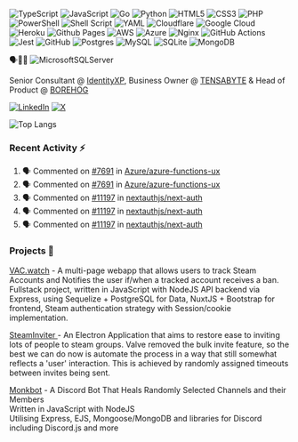 ![TypeScript](https://img.shields.io/badge/TypeScript-3178C6.svg?style=for-the-badge&logo=TypeScript&logoColor=white)
![JavaScript](https://img.shields.io/badge/javascript-%23323330.svg?style=for-the-badge&logo=javascript&logoColor=%23F7DF1E)
![Go](https://img.shields.io/badge/go-%2300ADD8.svg?style=for-the-badge&logo=go&logoColor=white)
![Python](https://img.shields.io/badge/python-3670A0?style=for-the-badge&logo=python&logoColor=ffdd54)
![HTML5](https://img.shields.io/badge/html5-%23E34F26.svg?style=for-the-badge&logo=html5&logoColor=white)
![CSS3](https://img.shields.io/badge/css3-%231572B6.svg?style=for-the-badge&logo=css3&logoColor=white)
![PHP](https://img.shields.io/badge/php-%23777BB4.svg?style=for-the-badge&logo=php&logoColor=white)
![PowerShell](https://img.shields.io/badge/PowerShell-%235391FE.svg?style=for-the-badge&logo=powershell&logoColor=white)
![Shell Script](https://img.shields.io/badge/shell_script-%23121011.svg?style=for-the-badge&logo=gnu-bash&logoColor=white)
![YAML](https://img.shields.io/badge/yaml-%23ffffff.svg?style=for-the-badge&logo=yaml&logoColor=151515)
![Cloudflare](https://img.shields.io/badge/Cloudflare-F38020?style=for-the-badge&logo=Cloudflare&logoColor=white)
![Google Cloud](https://img.shields.io/badge/GoogleCloud-%234285F4.svg?style=for-the-badge&logo=google-cloud&logoColor=white)
![Heroku](https://img.shields.io/badge/heroku-%23430098.svg?style=for-the-badge&logo=heroku&logoColor=white)
![Github Pages](https://img.shields.io/badge/github%20pages-121013?style=for-the-badge&logo=github&logoColor=white)
![AWS](https://img.shields.io/badge/AWS-%23FF9900.svg?style=for-the-badge&logo=amazon-aws&logoColor=white)
![Azure](https://img.shields.io/badge/azure-%230072C6.svg?style=for-the-badge&logo=microsoftazure&logoColor=white)
![Nginx](https://img.shields.io/badge/nginx-%23009639.svg?style=for-the-badge&logo=nginx&logoColor=white)
![GitHub Actions](https://img.shields.io/badge/github%20actions-%232671E5.svg?style=for-the-badge&logo=githubactions&logoColor=white)
![Jest](https://img.shields.io/badge/-jest-%23C21325?style=for-the-badge&logo=jest&logoColor=white)
![GitHub](https://img.shields.io/badge/github-%23121011.svg?style=for-the-badge&logo=github&logoColor=white)
![Postgres](https://img.shields.io/badge/postgres-%23316192.svg?style=for-the-badge&logo=postgresql&logoColor=white)
![MySQL](https://img.shields.io/badge/mysql-4479A1.svg?style=for-the-badge&logo=mysql&logoColor=white)
![SQLite](https://img.shields.io/badge/sqlite-%2307405e.svg?style=for-the-badge&logo=sqlite&logoColor=white)
![MongoDB](https://img.shields.io/badge/MongoDB-%234ea94b.svg?style=for-the-badge&logo=mongodb&logoColor=white)

🗣️🖕🏼 ![MicrosoftSQLServer](https://img.shields.io/badge/Microsoft%20SQL%20Server-CC2927?style=for-the-badge&logo=microsoft%20sql%20server&logoColor=white)


Senior Consultant @ [IdentityXP](https://identityxp.com), Business Owner @ [TENSABYTE](https://tensabyte.com.au) & Head of Product @ [BOREHOG](https://borehog.net/)

[![LinkedIn](https://img.shields.io/badge/linkedin-%230077B5.svg?style=for-the-badge&logo=linkedin&logoColor=white)](https://www.linkedin.com/in/whats-a-mattr/)
[![X](https://img.shields.io/badge/X-%23000000.svg?style=for-the-badge&logo=X&logoColor=white)](https://x.com/MattasaurusRuss)



![Top Langs](https://github-readme-stats.vercel.app/api/top-langs/?username=Whats-A-MattR&layout=compact&theme=dracula)

### Recent Activity ⚡️
<!--START_SECTION:activity-->
1. 🗣 Commented on [#7691](https://github.com/Azure/azure-functions-ux/pull/7691#issuecomment-2417989296) in [Azure/azure-functions-ux](https://github.com/Azure/azure-functions-ux)
2. 🗣 Commented on [#7691](https://github.com/Azure/azure-functions-ux/pull/7691#issuecomment-2413635846) in [Azure/azure-functions-ux](https://github.com/Azure/azure-functions-ux)
3. 🗣 Commented on [#11197](https://github.com/nextauthjs/next-auth/pull/11197#issuecomment-2410182729) in [nextauthjs/next-auth](https://github.com/nextauthjs/next-auth)
4. 🗣 Commented on [#11197](https://github.com/nextauthjs/next-auth/pull/11197#issuecomment-2395873521) in [nextauthjs/next-auth](https://github.com/nextauthjs/next-auth)
5. 🗣 Commented on [#11197](https://github.com/nextauthjs/next-auth/pull/11197#issuecomment-2392694639) in [nextauthjs/next-auth](https://github.com/nextauthjs/next-auth)
<!--END_SECTION:activity-->

### Projects 🔨

[VAC.watch](https://vac.watch) - A multi-page webapp that allows users to track Steam Accounts and Notifies the user if/when a tracked account receives a ban.
Fullstack project, written in JavaScript with NodeJS
API backend via Express, using Sequelize + PostgreSQL for Data, NuxtJS + Bootstrap for frontend, Steam authentication strategy with Session/cookie implementation. 
    
[SteamInviter ](https://steaminviter.scriptedadventures.net/) - An Electron Application that aims to restore ease to inviting lots of people to steam groups. Valve removed the bulk invite feature, so the best we can do now is automate the process in a way that still somewhat reflects a 'user' interaction. 
This is achieved by randomly assigned timeouts between invites being sent. 
    
[Monkbot](https://discordmonk.com) - A Discord Bot That Heals Randomly Selected Channels and their Members  
Written in JavaScript with NodeJS  
Utilising Express, EJS, Mongoose/MongoDB and libraries for Discord including Discord.js and more



    
<!---
Whats-A-MattR/Whats-A-MattR is a ✨ special ✨ repository because its `README.md` (this file) appears on your GitHub profile.
You can click the Preview link to take a look at your changes.
--->
